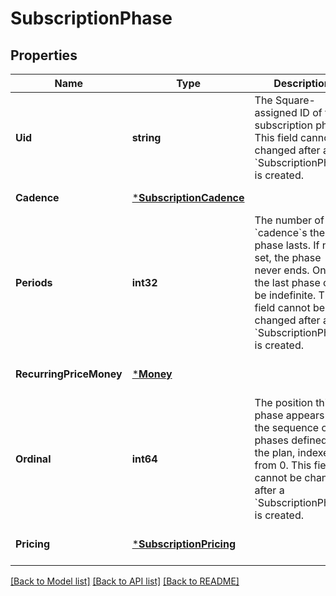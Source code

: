# SubscriptionPhase

## Properties
Name | Type | Description | Notes
------------ | ------------- | ------------- | -------------
**Uid** | **string** | The Square-assigned ID of the subscription phase. This field cannot be changed after a &#x60;SubscriptionPhase&#x60; is created. | [optional] [default to null]
**Cadence** | [***SubscriptionCadence**](SubscriptionCadence.md) |  | [default to null]
**Periods** | **int32** | The number of &#x60;cadence&#x60;s the phase lasts. If not set, the phase never ends. Only the last phase can be indefinite. This field cannot be changed after a &#x60;SubscriptionPhase&#x60; is created. | [optional] [default to null]
**RecurringPriceMoney** | [***Money**](Money.md) |  | [optional] [default to null]
**Ordinal** | **int64** | The position this phase appears in the sequence of phases defined for the plan, indexed from 0. This field cannot be changed after a &#x60;SubscriptionPhase&#x60; is created. | [optional] [default to null]
**Pricing** | [***SubscriptionPricing**](SubscriptionPricing.md) |  | [optional] [default to null]

[[Back to Model list]](../README.md#documentation-for-models) [[Back to API list]](../README.md#documentation-for-api-endpoints) [[Back to README]](../README.md)

